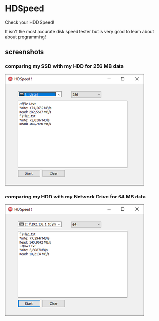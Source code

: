 # HDSpeed
Check your HDD Speed!

It isn't the most accurate disk speed tester but is very good to learn about about programming!

## screenshots

### comparing my SSD with my HDD for 256 MB data
![Screenshot 1](https://github.com/danielaauriema/HDSpeed/blob/main/Screenshots/Screenshot1.png?raw=true)

### comparing my HDD with my Network Drive for 64 MB data

![Screenshot 2](https://github.com/danielaauriema/HDSpeed/blob/main/Screenshots/Screenshot2.png?raw=true)


